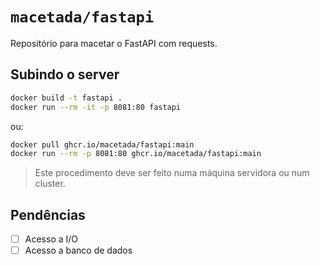 # `macetada/fastapi`

Repositório para macetar o FastAPI com requests.

## Subindo o server

```bash
docker build -t fastapi .
docker run --rm -it -p 8081:80 fastapi
```

ou:

```bash
docker pull ghcr.io/macetada/fastapi:main
docker run --rm -p 8081:80 ghcr.io/macetada/fastapi:main
```

> Este procedimento deve ser feito numa máquina servidora ou num cluster.

## Pendências

- [ ] Acesso a I/O
- [ ] Acesso a banco de dados
